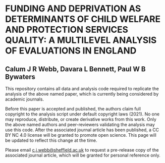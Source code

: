 # FUNDING AND DEPRIVATION AS DETERMINANTS OF CHILD WELFARE AND PROTECTION SERVICES QUALITY: A MULTILEVEL ANALYSIS OF EVALUATIONS IN ENGLAND
## Calum J R Webb, Davara L Bennett, Paul W B Bywaters

This repository contains all data and analysis code required to replicate the analysis of the above named paper, which is currently being considered by academic journals. 

Before this paper is accepted and published, the authors claim full copyright to the analysis script under default copyright laws (2021). No one may reproduce, distribute, or create derivative works from this work. Only the above named authors and peer-reviewers validating the analysis may use this code. After the associated journal article has been published, a CC BY NC 4.0 license will be granted to promote open science. This page will be updated to reflect this change at the time.

Please email c.j.webb@sheffield.ac.uk to request a pre-release copy of the associated journal article, which will be granted for personal reference only.
